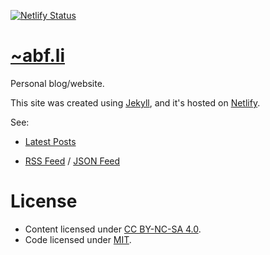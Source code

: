 [![Netlify Status](https://api.netlify.com/api/v1/badges/73c4786a-df56-4be0-97a4-51b5907cfd58/deploy-status)](https://app.netlify.com/sites/abf-li/deploys)

# [~abf.li](https://abf.li/)

Personal blog/website. 

This site was created using [Jekyll](https://jekyllrb.com), and it's hosted on [Netlify](https://www.netlify.com/).

See:
* [Latest Posts](https://abf.li/#latest-posts)

* [RSS Feed](https://abf.li/feed.xml) / [JSON Feed](https://abf.li/feed.json)

# License

* Content licensed under [CC BY-NC-SA 4.0](https://creativecommons.org/licenses/by-nc-sa/4.0/).
* Code licensed under [MIT](https://github.com/a-franca/abf.li/raw/main/LICENSE).